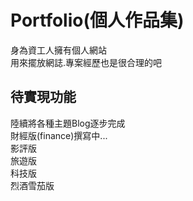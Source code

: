 # Portfolio(個人作品集)
身為資工人擁有個人網站  
用來擺放網誌.專案經歷也是很合理的吧  

## 待實現功能
陸續將各種主題Blog逐步完成  
財經版(finance)撰寫中...    
影評版  
旅遊版  
科技版  
烈酒雪茄版  
